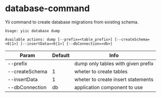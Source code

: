 database-command
================

Yii command to create database migrations from existing schema.

    Usage: yiic database dump

    Available actions: dump [--prefix=<table_prefix>] [--createSchema=<0|1>] [--insertData=<0|1>] [--dbConnection=<db>]

Param            | Default | Info
-----------------|---------|-----------------------------------
--prefix         |         | dump only tables with given prefix
--createSchema   | 1       | wheter to create tables 
--insertData     | 1       | wheter to create insert statements
--dbConnection   | db      | application component to use